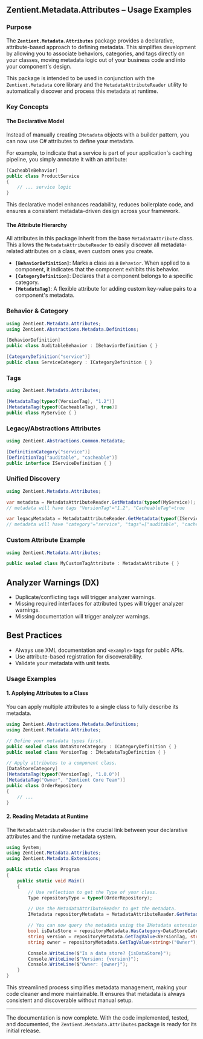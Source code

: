 ## **Zentient.Metadata.Attributes – Usage Examples**

### Purpose

The **`Zentient.Metadata.Attributes`** package provides a declarative, attribute-based approach to defining metadata. This simplifies development by allowing you to associate behaviors, categories, and tags directly on your classes, moving metadata logic out of your business code and into your component's design.

This package is intended to be used in conjunction with the `Zentient.Metadata` core library and the `MetadataAttributeReader` utility to automatically discover and process this metadata at runtime.

### Key Concepts

#### The Declarative Model

Instead of manually creating `IMetadata` objects with a builder pattern, you can now use C\# attributes to define your metadata.

For example, to indicate that a service is part of your application's caching pipeline, you simply annotate it with an attribute:

```csharp
[CacheableBehavior]
public class ProductService
{
    // ... service logic
}
```

This declarative model enhances readability, reduces boilerplate code, and ensures a consistent metadata-driven design across your framework.

#### The Attribute Hierarchy

All attributes in this package inherit from the base `MetadataAttribute` class. This allows the `MetadataAttributeReader` to easily discover all metadata-related attributes on a class, even custom ones you create.

  - **`[BehaviorDefinition]`**: Marks a class as a `Behavior`. When applied to a component, it indicates that the component exhibits this behavior.
  - **`[CategoryDefinition]`**: Declares that a component belongs to a specific category.
  - **`[MetadataTag]`**: A flexible attribute for adding custom key-value pairs to a component's metadata.

### Behavior & Category

```csharp
using Zentient.Metadata.Attributes;
using Zentient.Abstractions.Metadata.Definitions;

[BehaviorDefinition]
public class AuditableBehavior : IBehaviorDefinition { }

[CategoryDefinition("service")]
public class ServiceCategory : ICategoryDefinition { }
```

### Tags

```csharp
using Zentient.Metadata.Attributes;

[MetadataTag(typeof(VersionTag), "1.2")]
[MetadataTag(typeof(CacheableTag), true)]
public class MyService { }
```

### Legacy/Abstractions Attributes

```csharp
using Zentient.Abstractions.Common.Metadata;

[DefinitionCategory("service")]
[DefinitionTag("auditable", "cacheable")]
public interface IServiceDefinition { }
```

### Unified Discovery

```csharp
using Zentient.Metadata.Attributes;

var metadata = MetadataAttributeReader.GetMetadata(typeof(MyService));
// metadata will have tags "VersionTag"="1.2", "CacheableTag"=true

var legacyMetadata = MetadataAttributeReader.GetMetadata(typeof(IServiceDefinition));
// metadata will have "category"="service", "tags"=["auditable", "cacheable"]
```

### Custom Attribute Example

```csharp
using Zentient.Metadata.Attributes;

public sealed class MyCustomTagAttribute : MetadataAttribute { }
```

## Analyzer Warnings (DX)
- Duplicate/conflicting tags will trigger analyzer warnings.
- Missing required interfaces for attributed types will trigger analyzer warnings.
- Missing documentation will trigger analyzer warnings.

## Best Practices
- Always use XML documentation and `<example>` tags for public APIs.
- Use attribute-based registration for discoverability.
- Validate your metadata with unit tests.

### Usage Examples

#### 1\. Applying Attributes to a Class

You can apply multiple attributes to a single class to fully describe its metadata.

```csharp
using Zentient.Abstractions.Metadata.Definitions;
using Zentient.Metadata.Attributes;

// Define your metadata types first.
public sealed class DataStoreCategory : ICategoryDefinition { }
public sealed class VersionTag : IMetadataTagDefinition { }

// Apply attributes to a component class.
[DataStoreCategory]
[MetadataTag(typeof(VersionTag), "1.0.0")]
[MetadataTag("Owner", "Zentient Core Team")]
public class OrderRepository
{
    // ...
}
```

#### 2\. Reading Metadata at Runtime

The `MetadataAttributeReader` is the crucial link between your declarative attributes and the runtime metadata system.

```csharp
using System;
using Zentient.Metadata.Attributes;
using Zentient.Metadata.Extensions;

public static class Program
{
    public static void Main()
    {
        // Use reflection to get the Type of your class.
        Type repositoryType = typeof(OrderRepository);

        // Use the MetadataAttributeReader to get the metadata.
        IMetadata repositoryMetadata = MetadataAttributeReader.GetMetadata(repositoryType);

        // You can now query the metadata using the IMetadata extensions.
        bool isDataStore = repositoryMetadata.HasCategory<DataStoreCategory>();
        string version = repositoryMetadata.GetTagValue<VersionTag, string>();
        string owner = repositoryMetadata.GetTagValue<string>("Owner");

        Console.WriteLine($"Is a data store? {isDataStore}");
        Console.WriteLine($"Version: {version}");
        Console.WriteLine($"Owner: {owner}");
    }
}
```

This streamlined process simplifies metadata management, making your code cleaner and more maintainable. It ensures that metadata is always consistent and discoverable without manual setup.

-----

The documentation is now complete. With the code implemented, tested, and documented, the `Zentient.Metadata.Attributes` package is ready for its initial release.
